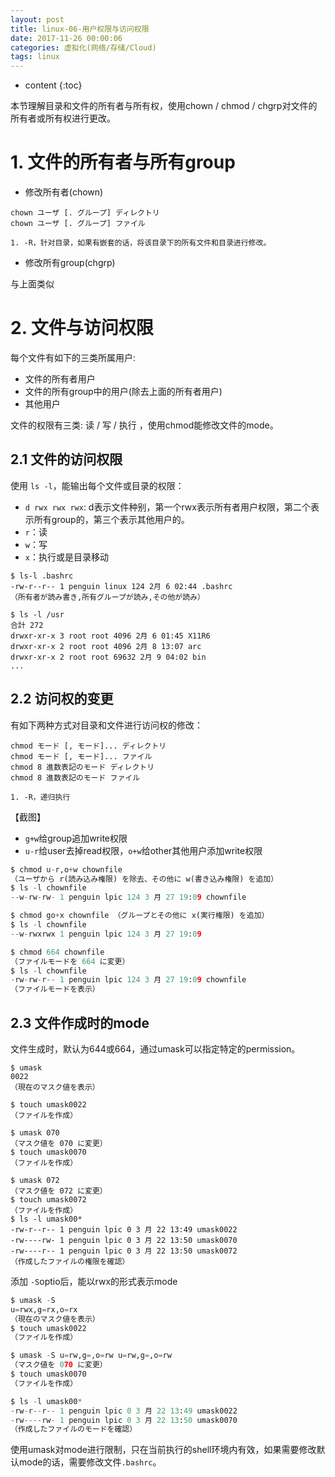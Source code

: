 ```yaml
---
layout: post
title: linux-06-用户权限与访问权限
date: 2017-11-26 00:00:06
categories: 虚拟化(网络/存储/Cloud)
tags: linux
---
```

* content
{:toc}


本节理解目录和文件的所有者与所有权，使用chown / chmod / chgrp对文件的所有者或所有权进行更改。

# 1. 文件的所有者与所有group

- 修改所有者(chown)

```
chown ユーザ [. グループ] ディレクトリ 
chown ユーザ [. グループ] ファイル 

1. -R，针对目录，如果有嵌套的话，将该目录下的所有文件和目录进行修改。
```

- 修改所有group(chgrp)

与上面类似


# 2. 文件与访问权限

每个文件有如下的三类所属用户:
- 文件的所有者用户
- 文件的所有group中的用户(除去上面的所有者用户)
- 其他用户

文件的权限有三类: 读 / 写 / 执行 ，使用chmod能修改文件的mode。

## 2.1 文件的访问权限

使用 `ls -l`，能输出每个文件或目录的权限：

- `d rwx rwx rwx`: d表示文件种别，第一个rwx表示所有者用户权限，第二个表示所有group的，第三个表示其他用户的。
- `r`：读
- `w`：写
- `x`：执行或是目录移动

```
$ ls-l .bashrc 
-rw-r--r-- 1 penguin linux 124 2月 6 02:44 .bashrc 
（所有者が読み書き,所有グループが読み,その他が読み）

$ ls -l /usr 
合計 272 
drwxr-xr-x 3 root root 4096 2月 6 01:45 X11R6 
drwxr-xr-x 2 root root 4096 2月 8 13:07 arc 
drwxr-xr-x 2 root root 69632 2月 9 04:02 bin 
...

```

## 2.2 访问权的变更

有如下两种方式对目录和文件进行访问权的修改：

```
chmod モード [, モード]... ディレクトリ 
chmod モード [, モード]... ファイル 
chmod 8 進数表記のモード ディレクトリ 
chmod 8 進数表記のモード ファイル 

1. -R，递归执行
```
【截图】

- `g+w`给group追加write权限
- `u-r`给user去掉read权限，`o+w`给other其他用户添加write权限



```python
$ chmod u-r,o+w chownfile 
（ユーザから r(読み込み権限) を除去、その他に w(書き込み権限) を追加） 
$ ls -l chownfile 
--w-rw-rw- 1 penguin lpic 124 3 月 27 19:09 chownfile 

$ chmod go+x chownfile （グループとその他に x(実行権限) を追加） 
$ ls -l chownfile 
--w-rwxrwx 1 penguin lpic 124 3 月 27 19:09 
```
 

```python
$ chmod 664 chownfile 
（ファイルモードを 664 に変更） 
$ ls -l chownfile 
-rw-rw-r-- 1 penguin lpic 124 3 月 27 19:09 chownfile 
（ファイルモードを表示） 
```

## 2.3 文件作成时的mode

文件生成时，默认为644或664，通过umask可以指定特定的permission。

```
$ umask 
0022 
（現在のマスク値を表示） 

$ touch umask0022 
（ファイルを作成） 

$ umask 070 
（マスク値を 070 に変更） 
$ touch umask0070 
（ファイルを作成） 

$ umask 072 
（マスク値を 072 に変更） 
$ touch umask0072 
（ファイルを作成） 
$ ls -l umask00* 
-rw-r--r-- 1 penguin lpic 0 3 月 22 13:49 umask0022 
-rw----rw- 1 penguin lpic 0 3 月 22 13:50 umask0070 
-rw----r-- 1 penguin lpic 0 3 月 22 13:50 umask0072 
（作成したファイルの権限を確認） 

```

添加 `-S`optio后，能以rwx的形式表示mode

```python
$ umask -S 
u=rwx,g=rx,o=rx 
（現在のマスク値を表示） 
$ touch umask0022 
（ファイルを作成） 

$ umask -S u=rw,g=,o=rw u=rw,g=,o=rw 
（マスク値を 070 に変更） 
$ touch umask0070 
（ファイルを作成） 

$ ls -l umask00* 
-rw-r--r-- 1 penguin lpic 0 3 月 22 13:49 umask0022 
-rw----rw- 1 penguin lpic 0 3 月 22 13:50 umask0070 
（作成したファイルのモードを確認） 
```

使用umask对mode进行限制，只在当前执行的shell环境内有效，如果需要修改默认mode的话，需要修改文件`.bashrc`。